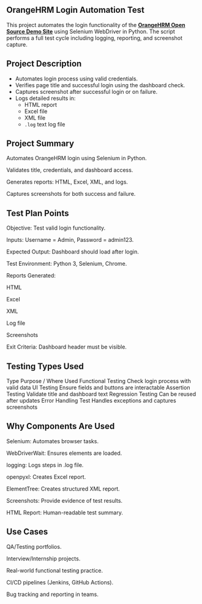 ## OrangeHRM Login Automation Test 

This project automates the login functionality of the **[OrangeHRM Open Source Demo Site](https://opensource-demo.orangehrmlive.com/)** using Selenium WebDriver in Python. The script performs a full test cycle including logging, reporting, and screenshot capture.
##  Project Description

- Automates login process using valid credentials.
- Verifies page title and successful login using the dashboard check.
- Captures screenshot after successful login or on failure.
- Logs detailed results in:
  -  HTML report
  -  Excel file
  -  XML file
  - `.log` text log file

## Project Summary
Automates OrangeHRM login using Selenium in Python.

Validates title, credentials, and dashboard access.

Generates reports: HTML, Excel, XML, and logs.

Captures screenshots for both success and failure.

 ## Test Plan Points
Objective: Test valid login functionality.

Inputs: Username = Admin, Password = admin123.

Expected Output: Dashboard should load after login.

Test Environment: Python 3, Selenium, Chrome.

Reports Generated:

HTML

Excel

XML

Log file

Screenshots

Exit Criteria: Dashboard header must be visible.

## Testing Types Used
Type	Purpose / Where Used
Functional Testing	Check login process with valid data
UI Testing	Ensure fields and buttons are interactable
Assertion Testing	Validate title and dashboard text
Regression Testing	Can be reused after updates
Error Handling Test	Handles exceptions and captures screenshots

## Why Components Are Used
Selenium: Automates browser tasks.

WebDriverWait: Ensures elements are loaded.

logging: Logs steps in .log file.

openpyxl: Creates Excel report.

ElementTree: Creates structured XML report.

Screenshots: Provide evidence of test results.

HTML Report: Human-readable test summary.

## Use Cases
QA/Testing portfolios.

Interview/Internship projects.

Real-world functional testing practice.

CI/CD pipelines (Jenkins, GitHub Actions).

Bug tracking and reporting in teams.
